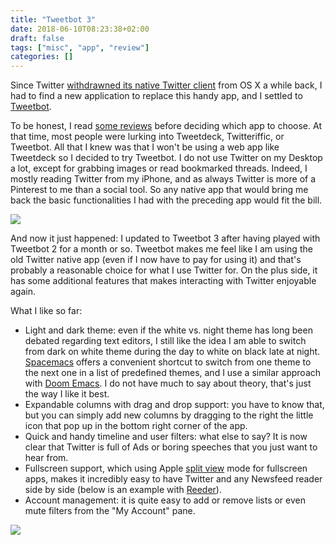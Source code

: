 ```yaml
---
title: "Tweetbot 3"
date: 2018-06-10T08:23:38+02:00
draft: false
tags: ["misc", "app", "review"]
categories: []
---
```


Since Twitter [withdrawned its native Twitter client](https://twitter.com/TwitterSupport/status/964635739517407232) from OS X a while back, I had to find a new application to replace this handy app, and I settled to [Tweetbot](https://tapbots.com/tweetbot/mac/).

<!--more-->

To be honest, I read [some reviews](https://tidbits.com/2018/03/02/three-alternatives-to-twitters-now-defunct-mac-app/) before deciding which app to choose. At that time, most people were lurking into Tweetdeck, Twitteriffic, or Tweetbot. All that I knew was that I won't be using a web app like Tweetdeck so I decided to try Tweetbot. I do not use Twitter on my Desktop a lot, except for grabbing images or read bookmarked threads. Indeed, I mostly reading Twitter from my iPhone, and as always Twitter is more of a Pinterest to me than a social tool. So any native app that would bring me back the basic functionalities I had with the preceding app would fit the bill.

![](/img/2018-06-10-08-39-43.png)

And now it just happened: I updated to Tweetbot 3 after having played with Tweetbot 2 for a month or so. Tweetbot makes me feel like I am using the old Twitter native app (even if I now have to pay for using it) and that's probably a reasonable choice for what I use Twitter for. On the plus side, it has some additional features that makes interacting with Twitter enjoyable again.

What I like so far:

- Light and dark theme: even if the white vs. night theme has long been debated regarding text editors, I still like the idea I am able to switch from dark on white theme during the day to white on black late at night. [Spacemacs](http://spacemacs.org) offers a convenient shortcut to switch from one theme to the next one in a list of predefined themes, and I use a similar approach with [Doom Emacs](https://github.com/hlissner/doom-emacs). I do not have much to say about theory, that's just the way I like it best.
- Expandable columns with drag and drop support: you have to know that, but you can simply add new columns by dragging to the right the little icon that pop up in the bottom right corner of the app.
- Quick and handy timeline and user filters: what else to say? It is now clear that Twitter is full of Ads or boring speeches that you just want to hear from.
- Fullscreen support, which using Apple [split view](https://support.apple.com/en-us/HT204948) mode for fullscreen apps, makes it incredibly easy to have Twitter and any Newsfeed reader side by side (below is an example with [Reeder](/post/reeder-app.md)).
- Account management: it is quite easy to add or remove lists or even mute filters from the "My Account" pane.

![](/img/2018-06-10-09-02-42.png)
